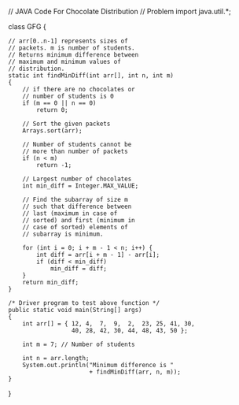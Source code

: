 
// JAVA Code For Chocolate Distribution
// Problem
import java.util.*;
 
class GFG {
 
    // arr[0..n-1] represents sizes of
    // packets. m is number of students.
    // Returns minimum difference between
    // maximum and minimum values of
    // distribution.
    static int findMinDiff(int arr[], int n, int m)
    {
        // if there are no chocolates or
        // number of students is 0
        if (m == 0 || n == 0)
            return 0;
 
        // Sort the given packets
        Arrays.sort(arr);
 
        // Number of students cannot be
        // more than number of packets
        if (n < m)
            return -1;
 
        // Largest number of chocolates
        int min_diff = Integer.MAX_VALUE;
 
        // Find the subarray of size m
        // such that difference between
        // last (maximum in case of
        // sorted) and first (minimum in
        // case of sorted) elements of
        // subarray is minimum.
 
        for (int i = 0; i + m - 1 < n; i++) {
            int diff = arr[i + m - 1] - arr[i];
            if (diff < min_diff)
                min_diff = diff;
        }
        return min_diff;
    }
 
    /* Driver program to test above function */
    public static void main(String[] args)
    {
        int arr[] = { 12, 4,  7,  9,  2,  23, 25, 41, 30,
                      40, 28, 42, 30, 44, 48, 43, 50 };
 
        int m = 7; // Number of students
 
        int n = arr.length;
        System.out.println("Minimum difference is "
                           + findMinDiff(arr, n, m));
    }
}
